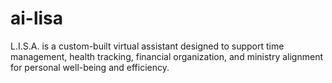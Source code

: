 # ai-lisa
L.I.S.A. is a custom-built virtual assistant designed to support time management, health tracking, financial organization, and ministry alignment for personal well-being and efficiency.
